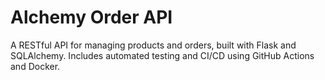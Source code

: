 # Alchemy Order API
A RESTful API for managing products and orders, built with Flask and SQLAlchemy. Includes automated testing and CI/CD using GitHub Actions and Docker.
